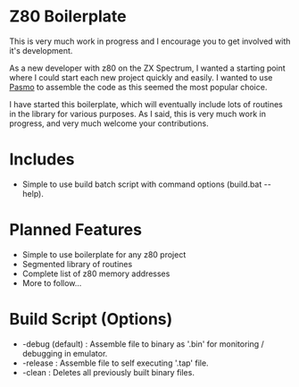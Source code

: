 # Z80 Boilerplate

This is very much work in progress and I encourage you to get involved with it's development.

As a new developer with z80 on the ZX Spectrum, I wanted a starting point where I could start each new project quickly and easily. I wanted to use [Pasmo](http://pasmo.speccy.org/) to assemble the code as this seemed the most popular choice.

I have started this boilerplate, which will eventually include lots of routines in the library for various purposes.  As I said, this is very much work in progress, and very much welcome your contributions.

# Includes
* Simple to use build batch script with command options (build.bat --help).

# Planned Features
* Simple to use boilerplate for any z80 project
* Segmented library of routines
* Complete list of z80 memory addresses
* More to follow...

# Build Script (Options)
* -debug (default) : Assemble file to binary as '.bin' for monitoring / debugging in emulator.
* -release         : Assemble file to self executing '.tap' file.
* -clean           : Deletes all previously built binary files.
